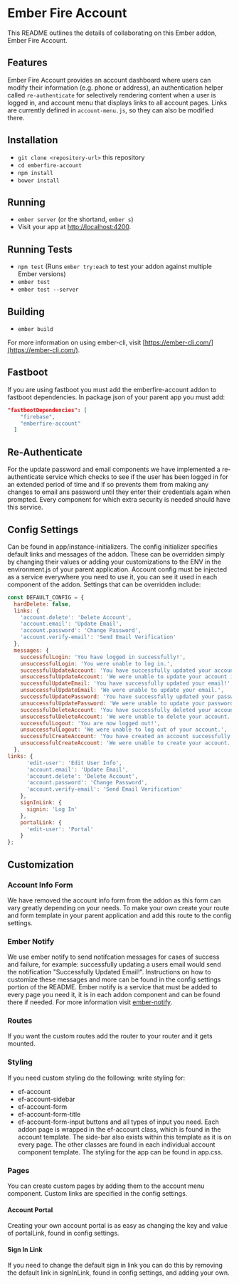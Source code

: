 # Ember Fire Account

This README outlines the details of collaborating on this Ember addon, Ember Fire Account.

## Features

Ember Fire Account provides an account dashboard where users can modify their information (e.g. phone or address), an authentication helper called `re-authenticate` for selectively rendering content when a user is logged in, and account menu that displays links to all account pages. Links are currently defined in `account-menu.js`, so they can also be modified there.

## Installation

* `git clone <repository-url>` this repository
* `cd emberfire-account`
* `npm install`
* `bower install`

## Running

* `ember server` (or the shortand, `ember s`)
* Visit your app at [http://localhost:4200](http://localhost:4200).

## Running Tests

* `npm test` (Runs `ember try:each` to test your addon against multiple Ember versions)
* `ember test`
* `ember test --server`

## Building

* `ember build`

For more information on using ember-cli, visit [https://ember-cli.com/](https://ember-cli.com/).

## Fastboot

If you are using fastboot you must add the emberfire-account addon to fastboot dependencies. In package.json of your parent app you must add:
```json  
"fastbootDependencies": [
    "firebase",
    "emberfire-account"
  ]
```

## Re-Authenticate

For the update password and email components we have implemented a re-authenticate service which checks to see if the user has been logged in for an extended period of time and if so prevents them from making any changes to email ans password until they enter their credentials again when prompted. Every component for which extra security is needed should have this service.

## Config Settings

Can be found in app/instance-initializers. The config initializer specifies default links and messages of the addon. These can be overridden simply by changing their values or adding your customizations to the ENV in the environment.js of your parent application. Account config must be injected as a service everywhere you need to use it, you can see it used in each component of the addon. Settings that can be overridden include:
```javascript
const DEFAULT_CONFIG = {
  hardDelete: false,
  links: {
    'account.delete': 'Delete Account',
    'account.email': 'Update Email',
    'account.password': 'Change Password',
    'account.verify-email': 'Send Email Verification'
  },
  messages: {
    successfulLogin: 'You have logged in successfully!',
    unsuccessfulLogin: 'You were unable to log in.',
    successfulUpdateAccount: 'You have successfully updated your account information!',
    unsuccessfulUpdateAccount: 'We were unable to update your account information.',
    successfulUpdateEmail: 'You have successfully updated your email!',
    unsuccessfulUpdateEmail: 'We were unable to update your email.',
    successfulUpdatePassword: 'You have successfully updated your password!',
    unsuccessfulUpdatePassword: 'We were unable to update your password.',
    successfulDeleteAccount: 'You have successfully deleted your account!',
    unsuccessfulDeleteAccount: 'We were unable to delete your account.',
    successfulLogout: 'You are now logged out!',
    unsuccessfulLogout: 'We were unable to log out of your account.',
    successfulCreateAccount: 'You have created an account successfully!',
    unsuccessfulCreateAccount: 'We were unable to create your account.'
  },
links: {
      'edit-user': 'Edit User Info',
      'account.email': 'Update Email',
      'account.delete': 'Delete Account',
      'account.password': 'Change Password',
      'account.verify-email': 'Send Email Verification'
    },
    signInLink: {
      signin: 'Log In'
    },
    portalLink: {
      'edit-user': 'Portal'
    }
};
```

## Customization

### Account Info Form

We have removed the account info form from the addon as this form can vary greatly depending on your needs. To make your own create your route and form template in your parent application and add this route to the config settings.

### Ember Notify

We use ember notify to send notifcation messages for cases of success and failure, for example: successfully updating a users email would send the notification "Successfully Updated Email!". Instructions on how to customize these messages and more can be found in the config settings portion of the README. Ember notify is a service that must be added to every page you need it, it is in each addon component and can be found there if needed. For more information visit [ember-notify](https://github.com/aexmachina/ember-notify#custom-animations).

### Routes

If you want the custom routes add the router to your router and it gets mounted.

### Styling

If you need custom styling do the following: write styling for: 
* ef-account 
* ef-account-sidebar
* ef-account-form 
* ef-account-form-title 
* ef-account-form-input
buttons and all types of input you need. Each addon page is wrapped in the ef-account class, which is found in the account template. The side-bar also exists within this template as it is on every page. The other classes are found in each individual account component template. The styling for the app can be found in app.css. 

### Pages

You can create custom pages by adding them to the account menu component. Custom links are specified in the config settings.

#### Account Portal

Creating your own account portal is as easy as changing the key and value of portalLink, found in config settings. 

#### Sign In Link

If you need to change the default sign in link you can do this by removing the default link in signInLink, found in config settings, and adding your own.





